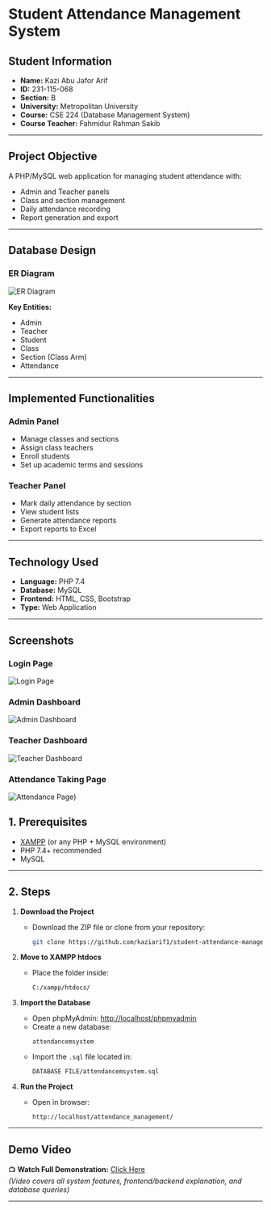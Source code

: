 # Student Attendance Management System

## Student Information
- **Name:** Kazi Abu Jafor Arif  
- **ID:** 231-115-068  
- **Section:** B  
- **University:** Metropolitan University  
- **Course:** CSE 224 (Database Management System)
-  **Course Teacher:** Fahmidur Rahman Sakib

---

## Project Objective
A PHP/MySQL web application for managing student attendance with:

- Admin and Teacher panels
- Class and section management
- Daily attendance recording
- Report generation and export

---

## Database Design

### ER Diagram
![ER Diagram](https://github.com/kaziarif1/student-attendance-management-system/blob/main/ER%20Diagram/Student%20Attendance%20Management%20System%20_%20Mermaid%20Chart-2025-08-09-091114.png)

**Key Entities:**
- Admin
- Teacher
- Student
- Class
- Section (Class Arm)
- Attendance

---

## Implemented Functionalities

### Admin Panel
- Manage classes and sections
- Assign class teachers
- Enroll students
- Set up academic terms and sessions

### Teacher Panel
- Mark daily attendance by section
- View student lists
- Generate attendance reports
- Export reports to Excel

---

## Technology Used
- **Language:** PHP 7.4
- **Database:** MySQL
- **Frontend:** HTML, CSS, Bootstrap
- **Type:** Web Application

---

## Screenshots

### Login Page
![Login Page](https://github.com/kaziarif1/student-attendance-management-system/blob/main/screenshot/admin%20log%20in%20page%20picture.png)

### Admin Dashboard
![Admin Dashboard](https://github.com/kaziarif1/student-attendance-management-system/blob/main/screenshot/admin%20dashboard.png)

### Teacher Dashboard
![Teacher Dashboard](https://github.com/kaziarif1/student-attendance-management-system/blob/main/screenshot/cl%20dashboard.png)

### Attendance Taking Page
![Attendance Page](https://github.com/kaziarif1/student-attendance-management-system/blob/main/screenshot/attendnce%20taking.png))


## 1. Prerequisites
- [XAMPP](https://www.apachefriends.org/) (or any PHP + MySQL environment)
- PHP 7.4+ recommended
- MySQL

---

## 2. Steps

1. **Download the Project**
   - Download the ZIP file or clone from your repository:
     ```bash
     git clone https://github.com/kaziarif1/student-attendance-management-system.git
     ```

2. **Move to XAMPP htdocs**
   - Place the folder inside:
     ```
     C:/xampp/htdocs/
     ```

3. **Import the Database**
   - Open phpMyAdmin: [http://localhost/phpmyadmin](http://localhost/phpmyadmin)
   - Create a new database:
     ```
     attendancemsystem
     ```
   - Import the `.sql` file located in:
     ```
     DATABASE FILE/attendancemsystem.sql
     ```

4. **Run the Project**
   - Open in browser:
     ```
     http://localhost/attendance_management/
     ```

---

## Demo Video
📺 **Watch Full Demonstration:** [Click Here](https://drive.google.com/drive/u/2/folders/1K0iFzwGTaWHIHdBq8rJmMJ7fwcccsm40)  
*(Video covers all system features, frontend/backend explanation, and database queries)*


---
